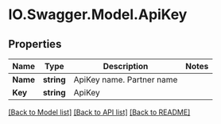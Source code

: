 # IO.Swagger.Model.ApiKey
## Properties

Name | Type | Description | Notes
------------ | ------------- | ------------- | -------------
**Name** | **string** | ApiKey name. Partner name | 
**Key** | **string** | ApiKey | 

[[Back to Model list]](../README.md#documentation-for-models) [[Back to API list]](../README.md#documentation-for-api-endpoints) [[Back to README]](../README.md)

